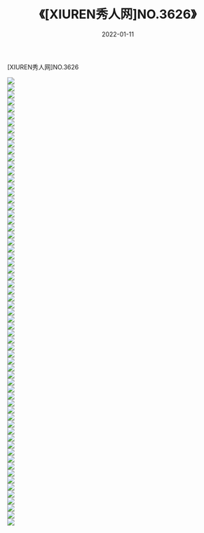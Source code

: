 ﻿---
layout: post
title:  《[XIUREN秀人网]NO.3626》
date:   2022-01-11
img: http://img.660000.xyz/Sharelink/秀人网/秀人网第04部分/[XIUREN秀人网]NO.3626/000.jpg
categories: [美女, 清纯, 唯美]
---

[XIUREN秀人网]NO.3626

 ![](http://img.660000.xyz/Sharelink/秀人网/秀人网第04部分/[XIUREN秀人网]NO.3626/001.jpg) <br>![](http://img.660000.xyz/Sharelink/秀人网/秀人网第04部分/[XIUREN秀人网]NO.3626/002.jpg) <br>![](http://img.660000.xyz/Sharelink/秀人网/秀人网第04部分/[XIUREN秀人网]NO.3626/003.jpg) <br>![](http://img.660000.xyz/Sharelink/秀人网/秀人网第04部分/[XIUREN秀人网]NO.3626/004.jpg) <br>![](http://img.660000.xyz/Sharelink/秀人网/秀人网第04部分/[XIUREN秀人网]NO.3626/005.jpg) <br>![](http://img.660000.xyz/Sharelink/秀人网/秀人网第04部分/[XIUREN秀人网]NO.3626/006.jpg) <br>![](http://img.660000.xyz/Sharelink/秀人网/秀人网第04部分/[XIUREN秀人网]NO.3626/007.jpg) <br>![](http://img.660000.xyz/Sharelink/秀人网/秀人网第04部分/[XIUREN秀人网]NO.3626/008.jpg) <br>![](http://img.660000.xyz/Sharelink/秀人网/秀人网第04部分/[XIUREN秀人网]NO.3626/009.jpg) <br>![](http://img.660000.xyz/Sharelink/秀人网/秀人网第04部分/[XIUREN秀人网]NO.3626/010.jpg) <br>![](http://img.660000.xyz/Sharelink/秀人网/秀人网第04部分/[XIUREN秀人网]NO.3626/011.jpg) <br>![](http://img.660000.xyz/Sharelink/秀人网/秀人网第04部分/[XIUREN秀人网]NO.3626/012.jpg) <br>![](http://img.660000.xyz/Sharelink/秀人网/秀人网第04部分/[XIUREN秀人网]NO.3626/013.jpg) <br>![](http://img.660000.xyz/Sharelink/秀人网/秀人网第04部分/[XIUREN秀人网]NO.3626/014.jpg) <br>![](http://img.660000.xyz/Sharelink/秀人网/秀人网第04部分/[XIUREN秀人网]NO.3626/015.jpg) <br>![](http://img.660000.xyz/Sharelink/秀人网/秀人网第04部分/[XIUREN秀人网]NO.3626/016.jpg) <br>![](http://img.660000.xyz/Sharelink/秀人网/秀人网第04部分/[XIUREN秀人网]NO.3626/017.jpg) <br>![](http://img.660000.xyz/Sharelink/秀人网/秀人网第04部分/[XIUREN秀人网]NO.3626/018.jpg) <br>![](http://img.660000.xyz/Sharelink/秀人网/秀人网第04部分/[XIUREN秀人网]NO.3626/019.jpg) <br>![](http://img.660000.xyz/Sharelink/秀人网/秀人网第04部分/[XIUREN秀人网]NO.3626/020.jpg) <br>![](http://img.660000.xyz/Sharelink/秀人网/秀人网第04部分/[XIUREN秀人网]NO.3626/021.jpg) <br>![](http://img.660000.xyz/Sharelink/秀人网/秀人网第04部分/[XIUREN秀人网]NO.3626/022.jpg) <br>![](http://img.660000.xyz/Sharelink/秀人网/秀人网第04部分/[XIUREN秀人网]NO.3626/023.jpg) <br>![](http://img.660000.xyz/Sharelink/秀人网/秀人网第04部分/[XIUREN秀人网]NO.3626/024.jpg) <br>![](http://img.660000.xyz/Sharelink/秀人网/秀人网第04部分/[XIUREN秀人网]NO.3626/025.jpg) <br>![](http://img.660000.xyz/Sharelink/秀人网/秀人网第04部分/[XIUREN秀人网]NO.3626/026.jpg) <br>![](http://img.660000.xyz/Sharelink/秀人网/秀人网第04部分/[XIUREN秀人网]NO.3626/027.jpg) <br>![](http://img.660000.xyz/Sharelink/秀人网/秀人网第04部分/[XIUREN秀人网]NO.3626/028.jpg) <br>![](http://img.660000.xyz/Sharelink/秀人网/秀人网第04部分/[XIUREN秀人网]NO.3626/029.jpg) <br>![](http://img.660000.xyz/Sharelink/秀人网/秀人网第04部分/[XIUREN秀人网]NO.3626/030.jpg) <br>![](http://img.660000.xyz/Sharelink/秀人网/秀人网第04部分/[XIUREN秀人网]NO.3626/031.jpg) <br>![](http://img.660000.xyz/Sharelink/秀人网/秀人网第04部分/[XIUREN秀人网]NO.3626/032.jpg) <br>![](http://img.660000.xyz/Sharelink/秀人网/秀人网第04部分/[XIUREN秀人网]NO.3626/033.jpg) <br>![](http://img.660000.xyz/Sharelink/秀人网/秀人网第04部分/[XIUREN秀人网]NO.3626/034.jpg) <br>![](http://img.660000.xyz/Sharelink/秀人网/秀人网第04部分/[XIUREN秀人网]NO.3626/035.jpg) <br>![](http://img.660000.xyz/Sharelink/秀人网/秀人网第04部分/[XIUREN秀人网]NO.3626/036.jpg) <br>![](http://img.660000.xyz/Sharelink/秀人网/秀人网第04部分/[XIUREN秀人网]NO.3626/037.jpg) <br>![](http://img.660000.xyz/Sharelink/秀人网/秀人网第04部分/[XIUREN秀人网]NO.3626/038.jpg) <br>![](http://img.660000.xyz/Sharelink/秀人网/秀人网第04部分/[XIUREN秀人网]NO.3626/039.jpg) <br>![](http://img.660000.xyz/Sharelink/秀人网/秀人网第04部分/[XIUREN秀人网]NO.3626/040.jpg) <br>![](http://img.660000.xyz/Sharelink/秀人网/秀人网第04部分/[XIUREN秀人网]NO.3626/041.jpg) <br>![](http://img.660000.xyz/Sharelink/秀人网/秀人网第04部分/[XIUREN秀人网]NO.3626/042.jpg) <br>![](http://img.660000.xyz/Sharelink/秀人网/秀人网第04部分/[XIUREN秀人网]NO.3626/043.jpg) <br>![](http://img.660000.xyz/Sharelink/秀人网/秀人网第04部分/[XIUREN秀人网]NO.3626/044.jpg) <br>![](http://img.660000.xyz/Sharelink/秀人网/秀人网第04部分/[XIUREN秀人网]NO.3626/045.jpg) <br>![](http://img.660000.xyz/Sharelink/秀人网/秀人网第04部分/[XIUREN秀人网]NO.3626/046.jpg) <br>![](http://img.660000.xyz/Sharelink/秀人网/秀人网第04部分/[XIUREN秀人网]NO.3626/047.jpg) <br>![](http://img.660000.xyz/Sharelink/秀人网/秀人网第04部分/[XIUREN秀人网]NO.3626/048.jpg) <br>![](http://img.660000.xyz/Sharelink/秀人网/秀人网第04部分/[XIUREN秀人网]NO.3626/049.jpg) <br>![](http://img.660000.xyz/Sharelink/秀人网/秀人网第04部分/[XIUREN秀人网]NO.3626/050.jpg) <br>![](http://img.660000.xyz/Sharelink/秀人网/秀人网第04部分/[XIUREN秀人网]NO.3626/051.jpg) <br>![](http://img.660000.xyz/Sharelink/秀人网/秀人网第04部分/[XIUREN秀人网]NO.3626/052.jpg) <br>![](http://img.660000.xyz/Sharelink/秀人网/秀人网第04部分/[XIUREN秀人网]NO.3626/053.jpg) <br>![](http://img.660000.xyz/Sharelink/秀人网/秀人网第04部分/[XIUREN秀人网]NO.3626/054.jpg) <br>![](http://img.660000.xyz/Sharelink/秀人网/秀人网第04部分/[XIUREN秀人网]NO.3626/055.jpg) <br>![](http://img.660000.xyz/Sharelink/秀人网/秀人网第04部分/[XIUREN秀人网]NO.3626/056.jpg) <br>![](http://img.660000.xyz/Sharelink/秀人网/秀人网第04部分/[XIUREN秀人网]NO.3626/057.jpg) <br>![](http://img.660000.xyz/Sharelink/秀人网/秀人网第04部分/[XIUREN秀人网]NO.3626/058.jpg) <br>![](http://img.660000.xyz/Sharelink/秀人网/秀人网第04部分/[XIUREN秀人网]NO.3626/059.jpg) <br>![](http://img.660000.xyz/Sharelink/秀人网/秀人网第04部分/[XIUREN秀人网]NO.3626/060.jpg) <br>![](http://img.660000.xyz/Sharelink/秀人网/秀人网第04部分/[XIUREN秀人网]NO.3626/061.jpg) <br>![](http://img.660000.xyz/Sharelink/秀人网/秀人网第04部分/[XIUREN秀人网]NO.3626/062.jpg) <br>![](http://img.660000.xyz/Sharelink/秀人网/秀人网第04部分/[XIUREN秀人网]NO.3626/063.jpg) <br>![](http://img.660000.xyz/Sharelink/秀人网/秀人网第04部分/[XIUREN秀人网]NO.3626/064.jpg) <br>